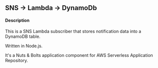 
## SNS -> Lambda -> DynamoDb

#### Description
This is a SNS Lambda subscriber that stores notification data into a DynamoDB table. 

Written in Node.js. 

It's a Nuts & Bolts application component for AWS Serverless Application Repository.
